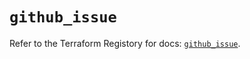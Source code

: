 # `github_issue`

Refer to the Terraform Registory for docs: [`github_issue`](https://registry.terraform.io/providers/integrations/github/5.26.0/docs/resources/issue).
